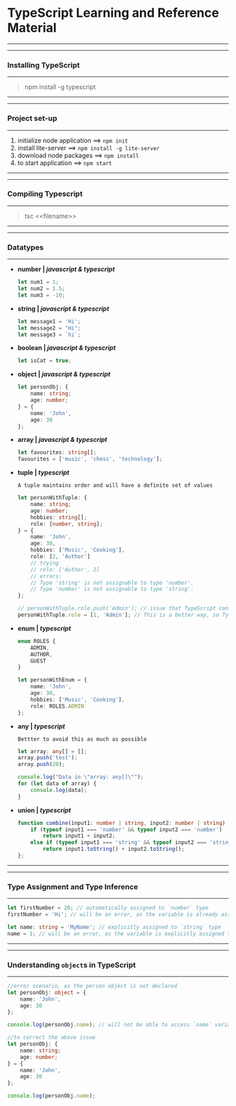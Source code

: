 # TypeScript Learning and Reference Material
---
---
### Installing TypeScript
---
> npm install -g typescript

---
---
### Project set-up
---
1. initialize node application ==> `npm init`
1. install lite-server ==> `npm install -g lite-server`
1. download node packages ==> `npm install`
1. to start application ==> `npm start`

---
---
### Compiling Typescript
---
> tsc <\<filename\>\>

---
---
### Datatypes
---
* **number | _javascript & typescript_**
    ```typescript
    let num1 = 1;
    let num2 = 1.5;
    let num3 = -10;
    ```
* **string | _javascript & typescript_**
    ```typescript
    let message1 = 'Hi';
    let message2 = "Hi";
    let message3 = `hi`;
    ```
* **boolean | _javascript & typescript_**
    ```typescript
    let isCat = true;
    ```
* **object | _javascript & typescript_**
    ```typescript
    let personObj: {
        name: string;
        age: number;
    } = {
        name: 'John',
        age: 30
    };
    ```
* **array | _javascript & typescript_**
    ```typescript
    let favourites: string[];
    favourites = ['music', 'chess', 'technology'];
    ```
* **tuple | _typescript_**

    `A tuple maintains order and will have a definite set of values`
    ```typescript
    let personWithTuple: {
        name: string;
        age: number;
        hobbies: string[];
        role: [number, string];
    } = {
        name: 'John',
        age: 30,
        hobbies: ['Music', 'Cooking'],
        role: [2, 'Author']
        // trying
        // role: ['Author', 2]
        // errors:
        // Type 'string' is not assignable to type 'number'.
        // Type 'number' is not assignable to type 'string'.
    };

    // personWithTuple.role.push('Admin'); // issue that TypeScript cannot understand `push`
    personWithTuple.role = [1, 'Admin']; // This is a better way, so TypeScript compiler can identify the issue
    ```
* **enum | _typescript_**
    ```typescript
    enum ROLES {
        ADMIN,
        AUTHOR,
        GUEST
    }

    let personWithEnum = {
        name: 'John',
        age: 30,
        hobbies: ['Music', 'Cooking'],
        role: ROLES.ADMIN
    };
    ```
* **any | _typescript_**

    `Bettter to avoid this as much as possible`
    ```typescript
    let array: any[] = [];
    array.push('test');
    array.push(20);

    console.log("Data in \"array: any[]\"");
    for (let data of array) {
        console.log(data);
    }
    ```
* **union | _typescript_**
    ```typescript
    function combine(input1: number | string, input2: number | string) {
        if (typeof input1 === 'number' && typeof input2 === 'number')
            return input1 + input2;
        else if (typeof input1 === 'string' && typeof input2 === 'string')
            return input1.toString() + input2.toString();
    };
    ```

---
---
### Type Assignment and Type Inference
---
```typescript
let firstNumber = 20; // automatically assigned to `number` type
firstNumber = 'Hi'; // will be an error, as the variable is already assigned to a `number` type

let name: string = 'MyName'; // explicitly assigned to `string` type
name = 1; // will be an error, as the variable is explicitly assigned to a `string` type
```

---
---
### Understanding `object`s in TypeScript
---
```typescript
//error scenario, as the person object is not declared
let personObj: object = {
    name: 'John',
    age: 30
};

console.log(personObj.name); // will not be able to access `name` variable

//to correct the above issue
let personObj: {
    name: string;
    age: number;
} = {
    name: 'John',
    age: 30
};

console.log(personObj.name);
```